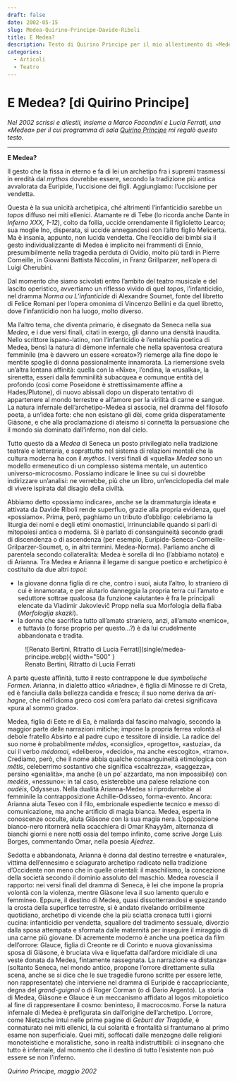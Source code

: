 ```yaml
---
draft: false
date: 2002-05-15 
slug: Medea-Quirino-Principe-Davide-Riboli
title: E Medea?
description: Testo di Quirino Principe per il mio allestimento di «Medea» (Cortona, Teatro Capannone, 2002).
categories:
  - Articoli
  - Teatro
---
```


# E Medea? [di Quirino Principe]

*Nel 2002 scrissi e allestii, insieme a Marco Facondini e Lucia Ferrati, una «Medea» per il cui programma di sala [Quirino Principe](https://it.wikipedia.org/wiki/Quirino_Principe) mi regalò questo testo.*

<!-- more --> 

---

**E Medea?**

Il gesto che la fissa in eterno e fa di lei un archetipo fra i supremi trasmessi in eredità dal *mythos* dovrebbe essere, secondo la tradizione più antica avvalorata da Euripide, l’uccisione dei figli. Aggiungiamo: l’uccisione per vendetta.

Questa è la sua unicità archetipica, ché altrimenti l’infanticidio sarebbe un *topos* diffuso nei miti ellenici. Atamante re di Tebe (lo ricorda anche Dante in *Inferno XXX, 1-12*), colto da follia, uccide orrendamente il figlioletto Learco; sua moglie Ino, disperata, si uccide annegandosi con l’altro figlio Melicerta. Ma è insania, appunto, non lucida vendetta. Che l’eccidio dei bimbi sia il gesto individualizzante di Medea è implicito nei frammenti di Ennio, presumibilmente nella tragedia perduta di Ovidio, molto più tardi in Pierre Corneille, in Giovanni Battista Niccolini, in Franz Grillparzer, nell’opera di Luigi Cherubini.

Dal momento che siamo scivolati entro l’ambito del teatro musicale e del lascito operistico, avvertiamo un riflesso vivido di quel *topos*, l’infanticidio, nel dramma *Norma ou L’infanticide* di Alexandre Soumet, fonte del libretto di Felice Romani per l’opera omonima di Vincenzo Bellini e da quel libretto, dove l’infanticidio non ha luogo, molto diverso.

Ma l’altro tema, che diventa primario, è disegnato da Seneca nella sua *Medea*, e i due versi finali, citati in exergo, gli danno una densità inaudita. Nello scrittore ispano-latino, non l’infanticidio è l’entelechia poetica di Medea, bensì la natura di dèmone infernale che nella spaventosa creatura femminile (ma è davvero un essere «creato»?) riemerge alla fine dopo le mentite spoglie di donna passionalmente innamorata. La riemersione svela un’altra lontana affinità: quella con la «Nixe», l’ondina, la «rusalka», la sirenetta, esseri dalla femminilità subacquea e comunque entità del profondo (così come Poseidone è strettissimamente affine a Hades/Plutone), di nuovo abissali dopo un disperato tentativo di appartenere al mondo terrestre e all’amore per la virilità di carne e sangue. La natura infernale dell’archetipo-Medea si associa, nel dramma del filosofo poeta, a un’idea forte: che non esistano gli dèi, come grida disperatamente Giàsone, e che alla proclamazione di ateismo si connetta la persuasione che il mondo sia dominato dall’inferno, non dal cielo.

Tutto questo dà a *Medea* di Seneca un posto privilegiato nella tradizione teatrale e letteraria, e soprattutto nel sistema di relazioni mentali che la cultura moderna ha con il *mythos*. I versi finali di «quella» *Medea* sono un modello ermeneutico di un complesso sistema mentale, un autentico universo-microcosmo. Possiamo indicare le linee su cui si dovrebbe indirizzare un’analisi: ne verrebbe, più che un libro, un’enciclopedia del male di vivere ispirata dal disagio della civiltà.

Abbiamo detto «possiamo indicare», anche se la drammaturgia ideata e attivata da Davide Riboli rende superfluo, grazie alla propria evidenza, quel «possiamo». Prima, però, paghiamo un tributo d’obbligo: celebriamo la liturgia dei nomi e degli etimi onomastici, irrinunciabile quando si parli di mitopoiesi antica o moderna. Si è parlato di consanguineità secondo gradi di discendenza o di ascendenza (per esempio, Euripide-Seneca-Corneille-Grilparzer-Soumet, o, in altri termini. Medea-Norma). Parliamo anche di parentela secondo collateralità: Medea è sorella di Ino (l’abbiamo notato) e di Arianna. Tra Medea e Arianna il legame di sangue poetico e archetipico è costituito da due altri *topoi*:
- la giovane donna figlia di re che, contro i suoi, aiuta l’altro, lo straniero di cui è innamorata, e per aiutarlo danneggia la propria terra cui l’amato e seduttore sottrae qualcosa (la funzione «aiutante» è fra le principali elencate da Vladimir Jakovlevič Propp nella sua Morfologia della fiaba (*Morfologija skazki*).
- la donna che sacrifica tutto all’amato straniero, anzi, all’amato «nemico», e tuttavia (o forse proprio per questo…?) è da lui crudelmente abbandonata e tradita.

<figure markdown>
  ![Renato Bertini, Ritratto di Lucia Ferrati](single/medea-principe.webp){ width="500" }
  <figcaption>Renato Bertini, Ritratto di Lucia Ferrati</figcaption>
</figure>

A parte queste affinità, tutto il resto contrappone le due *symbolische Formen*. Arianna, in dialetto attico «Ariadne», è figlia di Minosse re di Creta, ed è fanciulla dalla bellezza candida e fresca; il suo nome deriva da *ari-hagne*, che nell’idioma greco così com’era parlato dai cretesi significava «pura al sommo grado».

Medea, figlia di Eete re di Ea, è maliarda dal fascino malvagio, secondo la maggior parte delle narrazioni mitiche; impone la propria ferrea volontà al debole fratello Absirto e al padre cupo e tessitore di insidie. La radice del suo nome è probabilmente *mêdos*, «consiglio», «progetto», «astuzia», da cui il verbo *médomai*, «delibero», «decido», ma anche «escogito», «tramo». Crediamo, però, che il nome abbia qualche consanguineità etimologica con *mêtis*, celeberrimo sostantivo che significa «scaltrezza», «saggezza», persino «genialità», ma anche (è un po’ azzardato, ma non impossibile) con *medéis*, «nessuno»: in tal caso, esisterebbe una palese relazione con *oudéis*, Odysseus. Nella dualità Arianna-Medea si riprodurrebbe al femminile la contrapposizione Achille-Odisseo, forma-evento. Ancora: Arianna aiuta Teseo con il filo, embrionale espediente tecnico e messo di comunicazione, ma anche artificio di magia bianca. Medea, esperta in conoscenze occulte, aiuta Giàsone con la sua magia nera. L’opposizione bianco-nero ritornerà nella scacchiera di Omar Khayyām, alternanza di bianchi giorni e nere notti ossia del tempo infinito, come scrive Jorge Luis Borges, commentando Omar, nella poesia *Ajedrez*.

Sedotta e abbandonata, Arianna è donna dal destino terrestre e «naturale», vittima dell’ennesimo e sciagurato archetipo radicato nella tradizione d’Occidente non meno che in quelle orientali: il maschilismo, la concezione della società secondo il dominio assoluto del maschio. Medea rovescia il rapporto: nei versi finali del dramma di Seneca, è lei che impone la propria volontà con la violenza, mentre Giàsone leva il suo lamento querulo e femmineo. Eppure, il destino di Medea, quasi dissotterrandosi e spezzando la crosta della superfice terrestre, si è andato rivelando orribilmente quotidiano, archetipo di vicende che la più sciatta cronaca tutti i giorni cucina: infanticidio per vendetta, squallore del tradimento sessuale, divorzio dalla sposa attempata e sformata dalle maternità per inseguire il miraggio di una carne più giovane. Di acremente moderno è anche una poetica da film dell’orrore: Glauce, figlia di Creonte re di Corinto e nuova giovanissima sposa di Giàsone, è bruciata viva e liquefatta dall’ardore micidiale di una veste donata da Medea, fintamente rassegnata. La narrazione «a distanza» (soltanto Seneca, nel mondo antico, propone l’orrore direttamente sulla scena, anche se si dice che le sue tragedie furono scritte per essere lette, non rappresentate) che interviene nel dramma di Euripide è raccapricciante, degna del *grand-guignol* o di Roger Corman (o di Dario Argento). La storia di Medea, Giàsone e Glauce è un meccanismo affidato al logos mitopoietico al fine di rappresentare il cosmo: beninteso, il macrocosmo. Forse la natura infernale di Medea è prefigurata sin dall’origine dell’archetipo. L’orrore, come Nietzsche intuì nelle prime pagine di *Geburt der Tragödie*, è connaturato nei miti ellenici, la cui solarità e frontalità si frantumano al primo esame non superficiale. Quei miti, soffocati dalle menzogne delle religioni monoteistiche e moralistiche, sono in realtà indistruttibili: ci insegnano che tutto è infernale, dal momento che il destino di tutto l’esistente non può essere se non l’inferno.

*Quirino Principe, maggio 2002*